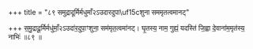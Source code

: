 +++
title = "८९ समुद्रादूर्मिर्मधुमाँ२ऽउदारदुपा\uf15cशुना सममृतत्वमानट्"

+++
स॒मु॒द्रादू॒र्मिर्मधु॑माँ॒२ऽउदा॑र॒दुपा॒ꣳशुना॒ सम॑मृत॒त्वमा॑नट्। घृ॒तस्य॒ नाम॒ गुह्यं॒ यदस्ति॑ जि॒ह्वा दे॒वाना॑म॒मृत॑स्य॒ नाभिः॑ ॥८९ ॥